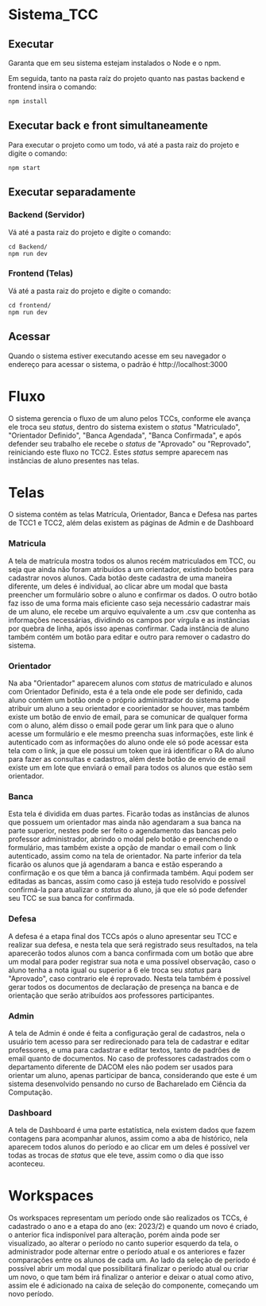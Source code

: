 # Sistema_TCC

## Executar

Garanta que em seu sistema estejam instalados o Node e o npm.

Em seguida, tanto na pasta raíz do projeto quanto nas pastas backend e frontend insira o comando:
```console
npm install
```
## Executar back e front simultaneamente

Para executar o projeto como um todo, vá até a pasta raiz do projeto e digite o comando:
```console
npm start
```

## Executar separadamente

### Backend (Servidor)

Vá até a pasta raiz do projeto e digite o comando:
```console
cd Backend/
npm run dev
```

### Frontend (Telas)

Vá até a pasta raiz do projeto e digite o comando:
```console
cd frontend/
npm run dev
```

## Acessar
Quando o sistema estiver executando acesse em seu navegador o endereço para acessar o sistema, o padrão é http://localhost:3000

# Fluxo

O sistema gerencia o fluxo de um aluno pelos TCCs, conforme ele avança ele troca seu *status*, dentro do sistema existem o *status* "Matriculado", "Orientador Definido", "Banca Agendada", "Banca Confirmada", e após defender seu trabalho ele recebe o *status* de "Aprovado" ou "Reprovado", reiniciando este fluxo no TCC2. Estes *status* sempre aparecem nas instâncias de aluno presentes nas telas.

# Telas

O sistema contém as telas Matrícula, Orientador, Banca e Defesa nas partes de TCC1 e TCC2, além delas existem as páginas de Admin e de Dashboard

### Matricula 

A tela de matrícula mostra todos os alunos recém matriculados em TCC, ou seja que ainda não foram atribuídos a um orientador, existindo botões para cadastrar novos alunos. Cada botão deste cadastra de uma maneira diferente, um deles é individual, ao clicar abre um modal que basta preencher um formulário sobre o aluno e confirmar os dados. O outro botão faz isso de uma forma mais eficiente caso seja necessário cadastrar mais de um aluno, ele recebe um arquivo equivalente a um .csv que contenha as informações necessárias, dividindo os campos por vírgula e as instâncias por quebra de linha, após isso apenas confirmar.
Cada instância de aluno também contém um botão para editar e outro para remover o cadastro do sistema.

### Orientador

Na aba "Orientador" aparecem alunos com *status* de matriculado e alunos com Orientador Definido, esta é a tela onde ele pode ser definido, cada aluno contém um botão onde o próprio administrador do sistema pode atribuir um aluno a seu orientador e coorientador se houver, mas também existe um botão de envio de email, para se comunicar de qualquer forma com o aluno, além disso o email pode gerar um link para que o aluno acesse um formulário e ele mesmo preencha suas informações, este link é autenticado com as informações do aluno onde ele só pode acessar esta tela com o link, ja que ele possui um token que irá identificar o RA do aluno para fazer as consultas e cadastros, além deste botão de envio de email existe um em lote que enviará o email para todos os alunos que estão sem orientador.

### Banca

Esta tela é dividida em duas partes. Ficarão todas as instâncias de alunos que possuem um orientador mas ainda não agendaram a sua banca na parte superior, nestes pode ser feito o agendamento das bancas pelo professor administrador, abrindo o modal pelo botão e preenchendo o formulário, mas também existe a opção de mandar o email com o link autenticado, assim como na tela de orientador.
Na parte inferior da tela ficarão os alunos que já agendaram a banca e estão esperando a confirmação e os que têm a banca já confirmada também. Aqui podem ser editadas as bancas, assim como caso já esteja tudo resolvido e possível confirmá-la para atualizar o *status* do aluno, já que ele só pode defender seu TCC se sua banca for confirmada.

### Defesa

A defesa é a etapa final dos TCCs após o aluno apresentar seu TCC e realizar sua defesa, e nesta tela que será registrado seus resultados, na tela aparecerão todos alunos com a banca confirmada com um botão que abre um modal para poder registrar sua nota e uma possível observação, caso o aluno tenha a nota igual ou superior a 6 ele troca seu *status* para "Aprovado", caso contrario ele é reprovado. Nesta tela também é possível gerar todos os documentos de declaração de presença na banca e de orientação que serão atribuídos aos professores participantes.

### Admin

A tela de Admin é onde é feita a configuração geral de cadastros, nela o usuário tem acesso para ser redirecionado para tela de cadastrar e editar professores, e uma para cadastrar e editar textos, tanto de padrões de email quanto de documentos.
No caso de professores cadastrados com o departamento diferente de DACOM eles não podem ser usados para orientar um aluno, apenas participar de banca, considerando que este é um sistema desenvolvido pensando no curso de Bacharelado em Ciência da Computação.

### Dashboard

A tela de Dashboard é uma parte estatística, nela existem dados que fazem contagens para acompanhar alunos, assim como a aba de histórico, nela aparecem todos alunos do período e ao clicar em um deles é possível ver todas as trocas de *status* que ele teve, assim como o dia que isso aconteceu.

# Workspaces

Os workspaces representam um período onde são realizados os TCCs, é cadastrado o ano e a etapa do ano (ex: 2023/2) e quando um novo é criado, o anterior fica indisponível para alteração, porém ainda pode ser visualizado, ao alterar o período no canto superior esquerdo da tela, o administrador pode alternar entre o período atual e os anteriores e fazer comparações entre os alunos de cada um. Ao lado da seleção de período é possível abrir um modal que possibilitará finalizar o período atual ou criar um novo, o que tam bém irá finalizar o anterior e deixar o atual como ativo, assim ele é adicionado na caixa de seleção do componente, começando um novo período.

